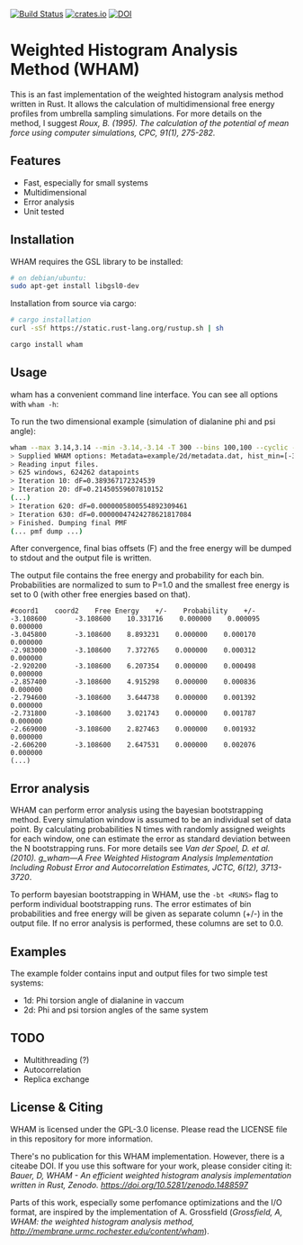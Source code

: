 [![Build Status](https://travis-ci.com/danijoo/WHAM.svg?branch=master)](https://travis-ci.com/danijoo/WHAM) [![crates.io](https://img.shields.io/badge/crates.io-orange.svg?longCache=true)](https://www.crates.io/crates/wham) [![DOI](https://zenodo.org/badge/DOI/10.5281/zenodo.1488598.svg)](https://doi.org/10.5281/zenodo.1488598)



Weighted Histogram Analysis Method (WHAM)
===
This is an fast implementation of the weighted histogram analysis method
written in Rust. It allows the calculation of multidimensional free energy profiles
from umbrella sampling simulations. For more details on the method, I suggest *Roux, B.
(1995). The calculation of the potential of mean force using computer simulations, CPC, 91(1), 275-282.*

Features
---
- Fast, especially for small systems
- Multidimensional
- Error analysis
- Unit tested

Installation
---
WHAM requires the GSL library to be installed: 
```bash
# on debian/ubuntu:
sudo apt-get install libgsl0-dev
```

Installation from source via cargo:
```bash
# cargo installation
curl -sSf https://static.rust-lang.org/rustup.sh | sh

cargo install wham
```

Usage
---
wham has a convenient command line interface. You can see all options with
```wham -h```:

To run the two dimensional example (simulation of dialanine phi and psi angle):
```bash
wham --max 3.14,3.14 --min -3.14,-3.14 -T 300 --bins 100,100 --cyclic -f example/2d/metadata.dat       
> Supplied WHAM options: Metadata=example/2d/metadata.dat, hist_min=[-3.14, -3.14], hist_max=[3.14, 3.14], bins=[100, 100] verbose=false, tolerance=0.000001, iterations=100000, temperature=300, cyclic=true
> Reading input files.
> 625 windows, 624262 datapoints
> Iteration 10: dF=0.389367172324539
> Iteration 20: dF=0.21450559607810152
(...)
> Iteration 620: dF=0.0000005800554892309461
> Iteration 630: dF=0.00000047424278621817084
> Finished. Dumping final PMF
(... pmf dump ...)

```
After convergence, final bias offsets (F) and the free energy will be dumped to stdout and the output file is written.


The output file contains the free energy and probability for each bin. Probabilities are normalized to sum to P=1.0 and
the smallest free energy is set to 0 (with other free energies based on that).
```
#coord1    coord2    Free Energy    +/-    Probability    +/-
-3.108600    	-3.108600    10.331716    0.000000    0.000095    0.000000
-3.045800    	-3.108600    8.893231    0.000000    0.000170    0.000000
-2.983000    	-3.108600    7.372765    0.000000    0.000312    0.000000
-2.920200    	-3.108600    6.207354    0.000000    0.000498    0.000000
-2.857400    	-3.108600    4.915298    0.000000    0.000836    0.000000
-2.794600    	-3.108600    3.644738    0.000000    0.001392    0.000000
-2.731800    	-3.108600    3.021743    0.000000    0.001787    0.000000
-2.669000    	-3.108600    2.827463    0.000000    0.001932    0.000000
-2.606200    	-3.108600    2.647531    0.000000    0.002076    0.000000
(...)
```

Error analysis
---
WHAM can perform error analysis using the bayesian bootstrapping method. Every simulation window is assumed to be an
individual set of data point. By calculating probabilities N times with randomly assigned weights for each window,
one can estimate the error as standard deviation between the N bootstrapping runs. For more details see
*Van der Spoel, D. et al. (2010). g_wham—A Free Weighted Histogram Analysis Implementation Including Robust Error and
Autocorrelation Estimates, JCTC, 6(12), 3713-3720*.

To perform bayesian bootstrapping in WHAM, use the ```-bt <RUNS>``` flag to perform <RUNS> individual bootstrapping
runs. The error estimates of bin probabilities and free energy will be given as separate column (+/-) in the output file.
If no error analysis is performed, these columns are set to 0.0.

Examples
---
The example folder contains input and output files for two simple test systems:

- 1d: Phi torsion angle of dialanine in vaccum
- 2d: Phi and psi torsion angles of the same system


TODO
---
- Multithreading (?)
- Autocorrelation
- Replica exchange

License & Citing
---
WHAM is licensed under the GPL-3.0 license. Please read the LICENSE file in this
repository for more information.

There's no publication for this WHAM implementation. However, there is a citeabe DOI. If you use this software for your work, please consider citing it: *Bauer, D, WHAM - An efficient weighted histogram analysis implementation written in Rust, Zenodo.  https://doi.org/10.5281/zenodo.1488597*

Parts of this work, especially some perfomance optimizations and the I/O format, are inspired by the
implementation of A. Grossfield (*Grossfield, A, WHAM: the weighted histogram analysis method, http://membrane.urmc.rochester.edu/content/wham*).
